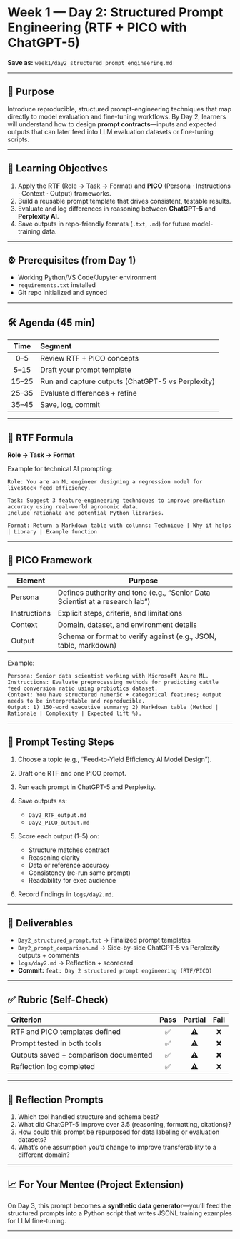 # Week 1 — Day 2: Structured Prompt Engineering (RTF + PICO with ChatGPT-5)

**Save as:** `week1/day2_structured_prompt_engineering.md`

---

## 🎯 Purpose

Introduce reproducible, structured prompt-engineering techniques that map directly to model evaluation and fine-tuning workflows.
By Day 2, learners will understand how to design **prompt contracts**—inputs and expected outputs that can later feed into LLM evaluation datasets or fine-tuning scripts.

---

## 🧩 Learning Objectives

1. Apply the **RTF** (Role → Task → Format) and **PICO** (Persona · Instructions · Context · Output) frameworks.
2. Build a reusable prompt template that drives consistent, testable results.
3. Evaluate and log differences in reasoning between **ChatGPT-5** and **Perplexity AI**.
4. Save outputs in repo-friendly formats (`.txt`, `.md`) for future model-training data.

---

## ⚙️ Prerequisites (from Day 1)

* Working Python/VS Code/Jupyter environment
* `requirements.txt` installed
* Git repo initialized and synced

---

## 🛠 Agenda (45 min)

|  Time | Segment                                           |
| :---: | :------------------------------------------------ |
|  0–5  | Review RTF + PICO concepts                        |
|  5–15 | Draft your prompt template                        |
| 15–25 | Run and capture outputs (ChatGPT-5 vs Perplexity) |
| 25–35 | Evaluate differences + refine                     |
| 35–45 | Save, log, commit                                 |

---

## 🧠 RTF Formula

**Role → Task → Format**

Example for technical AI prompting:

```
Role: You are an ML engineer designing a regression model for livestock feed efficiency.

Task: Suggest 3 feature-engineering techniques to improve prediction accuracy using real-world agronomic data.  
Include rationale and potential Python libraries.

Format: Return a Markdown table with columns: Technique | Why it helps | Library | Example function
```

---

## 🧭 PICO Framework

| Element      | Purpose                                                                      |
| ------------ | ---------------------------------------------------------------------------- |
| Persona      | Defines authority and tone (e.g., “Senior Data Scientist at a research lab”) |
| Instructions | Explicit steps, criteria, and limitations                                    |
| Context      | Domain, dataset, and environment details                                     |
| Output       | Schema or format to verify against (e.g., JSON, table, markdown)             |

Example:

```
Persona: Senior data scientist working with Microsoft Azure ML.  
Instructions: Evaluate preprocessing methods for predicting cattle feed conversion ratio using probiotics dataset.  
Context: You have structured numeric + categorical features; output needs to be interpretable and reproducible.  
Output: 1) 150-word executive summary; 2) Markdown table (Method | Rationale | Complexity | Expected lift %).
```

---

## 🧮 Prompt Testing Steps

1. Choose a topic (e.g., “Feed-to-Yield Efficiency AI Model Design”).
2. Draft one RTF and one PICO prompt.
3. Run each prompt in ChatGPT-5 and Perplexity.
4. Save outputs as:

   * `Day2_RTF_output.md`
   * `Day2_PICO_output.md`
5. Score each output (1–5) on:

   * Structure matches contract
   * Reasoning clarity
   * Data or reference accuracy
   * Consistency (re-run same prompt)
   * Readability for exec audience
6. Record findings in `logs/day2.md`.

---

## 💾 Deliverables

* `Day2_structured_prompt.txt` → Finalized prompt templates
* `Day2_prompt_comparison.md` → Side-by-side ChatGPT-5 vs Perplexity outputs + comments
* `logs/day2.md` → Reflection + scorecard
* **Commit:** `feat: Day 2 structured prompt engineering (RTF/PICO)`

---

## ✅ Rubric (Self-Check)

| Criterion                             | Pass | Partial | Fail |
| :------------------------------------ | :--: | :-----: | :--: |
| RTF and PICO templates defined        |   ✅  |    ⚠️   |   ❌  |
| Prompt tested in both tools           |   ✅  |    ⚠️   |   ❌  |
| Outputs saved + comparison documented |   ✅  |    ⚠️   |   ❌  |
| Reflection log completed              |   ✅  |    ⚠️   |   ❌  |

---

## 🧾 Reflection Prompts

1. Which tool handled structure and schema best?
2. What did ChatGPT-5 improve over 3.5 (reasoning, formatting, citations)?
3. How could this prompt be repurposed for data labeling or evaluation datasets?
4. What’s one assumption you’d change to improve transferability to a different domain?

---

## 📈 For Your Mentee (Project Extension)

On Day 3, this prompt becomes a **synthetic data generator**—you’ll feed the structured prompts into a Python script that writes JSONL training examples for LLM fine-tuning.

---

